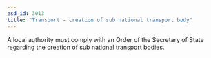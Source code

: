 ```yaml
---
esd_id: 3013
title: "Transport - creation of sub national transport body"
---
```


A local authority must comply with an Order of the Secretary of State regarding the creation of sub national transport bodies.

